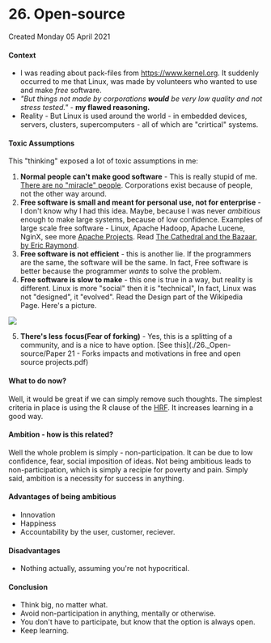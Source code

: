 # 26. Open-source
Created Monday 05 April 2021

#### Context

* I was reading about pack-files from <https://www.kernel.org>. It suddenly occurred to me that Linux, was made by volunteers who wanted to use and make *free* software.
* *"But things not made by corporations **would** be very low quality and not stress tested."* - **my flawed reasoning.**
* Reality - But Linux is used around the world - in embedded devices, servers, clusters, supercomputers - all of which are "crirtical" systems.


#### Toxic Assumptions
This "thinking" exposed a lot of toxic assumptions in me:

1. **Normal people can't make good software** - This is really stupid of me. [There are no "miracle" people](https://youtu.be/IIDLcaQVMqw). Corporations exist because of people, not the other way around.
2. **Free software is small and meant for personal use, not for enterprise** - I don't know why I had this idea. Maybe, because I was never *ambitious* enough to make large systems, because of low confidence. Examples of large scale free software - Linux, Apache Hadoop, Apache Lucene, NginX, see more [Apache Projects](https://en.wikipedia.org/wiki/List_of_Apache_Software_Foundation_projects). Read [The Cathedral and the Bazaar, by Eric Raymond](http://www.catb.org/~esr/writings/cathedral-bazaar/).
3. **Free software is not efficient** - this is another lie. If the programmers are the same, the software will be the same. In fact, Free software is better because the programmer *wants* to solve the problem.
4. **Free software is slow to make** - this one is true in a way, but reality is different. Linux is more "social" then it is "technical", In fact, Linux was not "designed", it "evolved". Read the Design part of the Wikipedia Page. Here's a picture.

![](pasted_image%204.png)

5. **There's less** **focus(Fear of forking)** - Yes, this is a splitting of a community, and is a nice to have option. [See this](./26._Open-source/Paper 21 - Forks impacts and motivations in free and open source projects.pdf)


#### What to do now?
Well, it would be great if we can simply remove such thoughts. The simplest criteria in place is using the R clause of the [HRF](./24._HRF_-_three_params.md). It increases learning in a good way.

#### Ambition - how is this related?
Well the whole problem is simply - non-participation. It can be due to low confidence, fear, social imposition of ideas. Not being ambitious leads to non-participation, which is simply a recipie for poverty and pain. Simply said, ambition is a necessity for success in anything.

#### Advantages of being ambitious

* Innovation
* Happiness
* Accountability by the user, customer, reciever.


#### Disadvantages

* Nothing actually, assuming you're not hypocritical.


#### Conclusion

* Think big, no matter what.
* Avoid non-participation in anything, mentally or otherwise. 
* You don't have to participate, but know that the option is always open.
* Keep learning.



